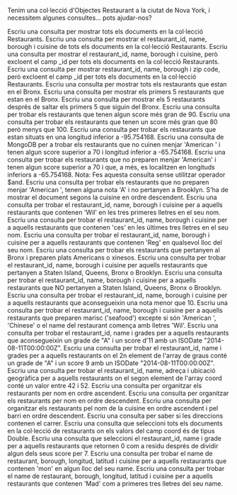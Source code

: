 Tenim una col·lecció d'Objectes Restaurant a la ciutat de Nova York, i necessitem algunes consultes... pots ajudar-nos?

Escriu una consulta per mostrar tots els documents en la col·lecció Restaurants.
Escriu una consulta per mostrar el restaurant_id, name, borough i cuisine de tots els documents en la col·lecció Restaurants.
Escriu una consulta per mostrar el restaurant_id, name, borough i cuisine, però excloent el camp _id per tots els documents en la col·lecció Restaurants.
Escriu una consulta per mostrar restaurant_id, name, borough i zip code, però excloent el camp _id per tots els documents en la col·lecció Restaurants.
Escriu una consulta per mostrar tots els restaurants que estan en el Bronx.
Escriu una consulta per mostrar els primers 5 restaurants que estan en el Bronx.
Escriu una consulta per mostrar els 5 restaurants després de saltar els primers 5 que siguin del Bronx.
Escriu una consulta per trobar els restaurants que tenen algun score més gran de 90.
Escriu una consulta per trobar els restaurants que tenen un score més gran que 80 però menys que 100.
Escriu una consulta per trobar els restaurants que estan situats en una longitud inferior a -95.754168.
Escriu una consulta de MongoDB per a trobar els restaurants que no cuinen menjar 'American ' i tenen algun score superior a 70 i longitud inferior a -65.754168.
Escriu una consulta per trobar els restaurants que no preparen menjar 'American' i tenen algun score superior a 70 i que, a més, es localitzen en longituds inferiors a -65.754168. Nota: Fes aquesta consulta sense utilitzar operador $and.
Escriu una consulta per trobar els restaurants que no preparen menjar 'American ', tenen alguna nota 'A' i no pertanyen a Brooklyn. S'ha de mostrar el document segons la cuisine en ordre descendent.
Escriu una consulta per trobar el restaurant_id, name, borough i cuisine per a aquells restaurants que contenen 'Wil' en les tres primeres lletres en el seu nom.
Escriu una consulta per trobar el restaurant_id, name, borough i cuisine per a aquells restaurants que contenen 'ces' en les últimes tres lletres en el seu nom.
Escriu una consulta per trobar el restaurant_id, name, borough i cuisine per a aquells restaurants que contenen 'Reg' en qualsevol lloc del seu nom.
Escriu una consulta per trobar els restaurants que pertanyen al Bronx i preparen plats Americans o xinesos.
Escriu una consulta per trobar el restaurant_id, name, borough i cuisine per aquells restaurants que pertanyen a Staten Island, Queens, Bronx o Brooklyn.
Escriu una consulta per trobar el restaurant_id, name, borough i cuisine per a aquells restaurants que NO pertanyen a Staten Island, Queens, Bronx o Brooklyn.
Escriu una consulta per trobar el restaurant_id, name, borough i cuisine per a aquells restaurants que aconsegueixin una nota menor que 10.
Escriu una consulta per trobar el restaurant_id, name, borough i cuisine per a aquells restaurants que preparen marisc ('seafood') excepte si són 'American ', 'Chinese' o el name del restaurant comença amb lletres 'Wil'.
Escriu una consulta per trobar el restaurant_id, name i grades per a aquells restaurants que aconsegueixin un grade de "A" i un score d'11 amb un ISODate "2014-08-11T00:00:00Z".
Escriu una consulta per trobar el restaurant_id, name i grades per a aquells restaurants on el 2n element de l'array de graus conté un grade de "A" i un score 9 amb un ISODate "2014-08-11T00:00:00Z".
Escriu una consulta per trobar el restaurant_id, name, adreça i ubicació geogràfica per a aquells restaurants on el segon element de l'array coord conté un valor entre 42 i 52.
Escriu una consulta per organitzar els restaurants per nom en ordre ascendent.
Escriu una consulta per organitzar els restaurants per nom en ordre descendent.
Escriu una consulta per organitzar els restaurants pel nom de la cuisine en ordre ascendent i pel barri en ordre descendent.
Escriu una consulta per saber si les direccions contenen el carrer.
Escriu una consulta que seleccioni tots els documents en la col·lecció de restaurants on els valors del camp coord és de tipus Double.
Escriu una consulta que seleccioni el restaurant_id, name i grade per a aquells restaurants que retornen 0 com a residu després de dividir algun dels seus score per 7.
Escriu una consulta per trobar el name de restaurant, borough, longitud, latitud i cuisine per a aquells restaurants que contenen 'mon' en algun lloc del seu name.
Escriu una consulta per trobar el name de restaurant, borough, longitud, latitud i cuisine per a aquells restaurants que contenen 'Mad' com a primeres tres lletres del seu name.
